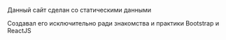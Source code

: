 Данный сайт сделан со статическими данными

Создавал его исключительно ради знакомства и практики Bootstrap и ReactJS

